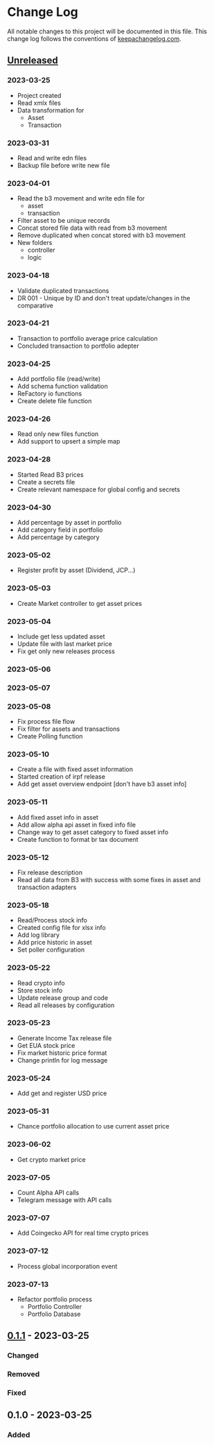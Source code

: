# Change Log
All notable changes to this project will be documented in this file. This change log follows the conventions of [keepachangelog.com](http://keepachangelog.com/).

## [Unreleased]
### 2023-03-25
- Project created
- Read xmlx files
- Data transformation for
    - Asset
    - Transaction

### 2023-03-31
- Read and write edn files
- Backup file before write new file

### 2023-04-01
- Read the b3 movement and write edn file for
    - asset
    - transaction
- Filter asset to be unique records
- Concat stored file data with read from b3 movement
- Remove duplicated when concat stored with b3 movement
- New folders
    - controller
    - logic

### 2023-04-18
- Validate duplicated transactions
- DR 001 - Unique by ID and don't treat update/changes in the comparative

### 2023-04-21
- Transaction to portfolio average price calculation
- Concluded transaction to portfolio adepter

### 2023-04-25
- Add portfolio file (read/write)
- Add schema function validation
- ReFactory io functions
- Create delete file function

### 2023-04-26
- Read only new files function
- Add support to upsert a simple map


### 2023-04-28
- Started Read B3 prices
- Create a secrets file
- Create relevant namespace for global config and secrets

### 2023-04-30
- Add percentage by asset in portfolio
- Add category field in portfolio
- Add percentage by category

### 2023-05-02
- Register profit by asset (Dividend, JCP...)

### 2023-05-03
- Create Market controller to get asset prices

### 2023-05-04
- Include get less updated asset
- Update file with last market price
- Fix get only new releases process

### 2023-05-06
### 2023-05-07
### 2023-05-08
- Fix process file flow
- Fix filter for assets and transactions
- Create Polling function

### 2023-05-10
- Create a file with fixed asset information
- Started creation of irpf release
- Add get asset overview endpoint [don't have b3 asset info]

### 2023-05-11
- Add fixed asset info in asset
- Add allow alpha api asset in fixed info file
- Change way to get asset category to fixed asset info
- Create function to format br tax document

### 2023-05-12
- Fix release description
- Read all data from B3 with success with some fixes in asset and transaction adapters

### 2023-05-18
- Read/Process stock info
- Created config file for xlsx info
- Add log library
- Add price historic in asset
- Set poller configuration

### 2023-05-22
- Read crypto info
- Store stock info
- Update release group and code
- Read all releases by configuration

### 2023-05-23
- Generate Income Tax release file
- Get EUA stock price
- Fix market historic price format
- Change println for log message

### 2023-05-24
- Add get and register USD price

### 2023-05-31
- Chance portfolio allocation to use current asset price

### 2023-06-02
- Get crypto market price

### 2023-07-05
- Count Alpha API calls
- Telegram message with API calls

### 2023-07-07
- Add Coingecko API for real time crypto prices

### 2023-07-12
- Process global incorporation event

### 2023-07-13
- Refactor portfolio process
  + Portfolio Controller
  + Portfolio Database

## [0.1.1] - 2023-03-25
### Changed

### Removed

### Fixed

## 0.1.0 - 2023-03-25
### Added

[Unreleased]: https://github.com/your-name/lob-asset-management/compare/0.1.1...HEAD
[0.1.1]: https://github.com/your-name/lob-asset-management/compare/0.1.0...0.1.1
